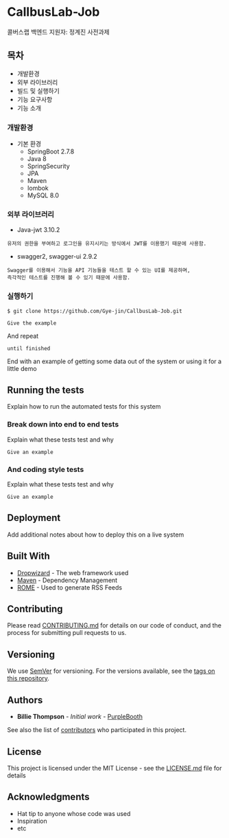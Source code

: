 # CallbusLab-Job
콜버스랩 백엔드 지원자: 정계진 사전과제

## 목차

* 개발환경
* 외부 라이브러리
* 빌드 및 실행하기
* 기능 요구사항
* 기능 소개


### 개발환경
* 기본 환경  
  * SpringBoot 2.7.8
  * Java 8
  * SpringSecurity
  * JPA
  * Maven
  * lombok
  * MySQL 8.0
  
### 외부 라이브러리
* Java-jwt  3.10.2
```
유저의 권한을 부여하고 로그인을 유지시키는 방식에서 JWT를 이용했기 때문에 사용함.
```
* swagger2, swagger-ui 2.9.2
```
Swagger를 이용해서 기능을 API 기능들을 테스트 할 수 있는 UI를 제공하며,
즉각적인 테스트를 진행해 볼 수 있기 때문에 사용함.
```

### 실행하기
```
$ git clone https://github.com/Gye-jin/CallbusLab-Job.git

```

```
Give the example
```

And repeat

```
until finished
```

End with an example of getting some data out of the system or using it for a little demo

## Running the tests

Explain how to run the automated tests for this system

### Break down into end to end tests

Explain what these tests test and why

```
Give an example
```

### And coding style tests

Explain what these tests test and why

```
Give an example
```

## Deployment

Add additional notes about how to deploy this on a live system

## Built With

* [Dropwizard](http://www.dropwizard.io/1.0.2/docs/) - The web framework used
* [Maven](https://maven.apache.org/) - Dependency Management
* [ROME](https://rometools.github.io/rome/) - Used to generate RSS Feeds

## Contributing

Please read [CONTRIBUTING.md](https://gist.github.com/PurpleBooth/b24679402957c63ec426) for details on our code of conduct, and the process for submitting pull requests to us.

## Versioning

We use [SemVer](http://semver.org/) for versioning. For the versions available, see the [tags on this repository](https://github.com/your/project/tags). 

## Authors

* **Billie Thompson** - *Initial work* - [PurpleBooth](https://github.com/PurpleBooth)

See also the list of [contributors](https://github.com/your/project/contributors) who participated in this project.

## License

This project is licensed under the MIT License - see the [LICENSE.md](LICENSE.md) file for details

## Acknowledgments

* Hat tip to anyone whose code was used
* Inspiration
* etc

